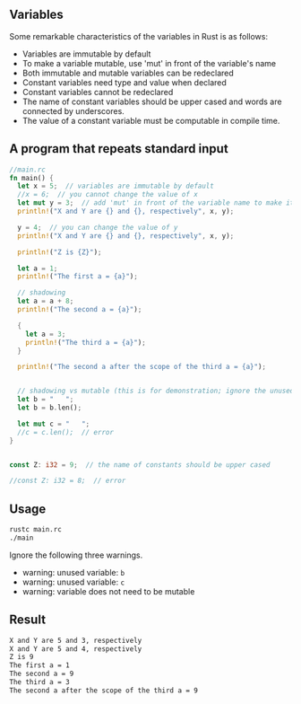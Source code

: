 ## Variables
Some remarkable characteristics of the variables in Rust is as follows:
- Variables are immutable by default
- To make a variable mutable, use 'mut' in front of the variable's name
- Both immutable and mutable variables can be redeclared
- Constant variables need type and value when declared
- Constant variables cannot be redeclared
- The name of constant variables should be upper cased and words are connected by underscores.
- The value of a constant variable must be computable in compile time.

## A program that repeats standard input

```rust
//main.rc
fn main() {
  let x = 5;  // variables are immutable by default
  //x = 6;  // you cannot change the value of x
  let mut y = 3;  // add 'mut' in front of the variable name to make it mutable
  println!("X and Y are {} and {}, respectively", x, y);

  y = 4;  // you can change the value of y
  println!("X and Y are {} and {}, respectively", x, y);

  println!("Z is {Z}");

  let a = 1;
  println!("The first a = {a}");

  // shadowing
  let a = a + 8;
  println!("The second a = {a}");

  {
    let a = 3;
    println!("The third a = {a}");
  }

  println!("The second a after the scope of the third a = {a}");


  // shadowing vs mutable (this is for demonstration; ignore the unused variable warning)
  let b = "   ";
  let b = b.len();

  let mut c = "   ";
  //c = c.len();  // error
}


const Z: i32 = 9;  // the name of constants should be upper cased

//const Z: i32 = 8;  // error
```

## Usage
```bash
rustc main.rc
./main

```
Ignore the following three warnings.
- warning: unused variable: `b`
- warning: unused variable: `c`
- warning: variable does not need to be mutable

## Result
```bash
X and Y are 5 and 3, respectively
X and Y are 5 and 4, respectively
Z is 9
The first a = 1
The second a = 9
The third a = 3
The second a after the scope of the third a = 9
```
